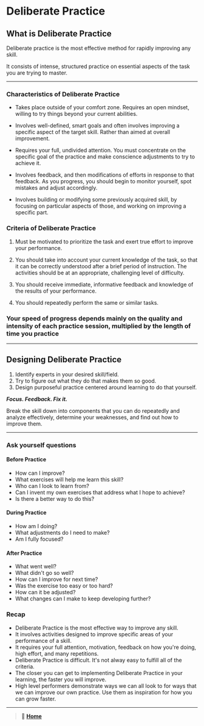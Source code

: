 # Deliberate Practice

## What is Deliberate Practice

Deliberate practice is the most effective method for rapidly improving any skill.

It consists of intense, structured practice on essential aspects of the task you are trying to master.

_____

### Characteristics of Deliberate Practice

* Takes place outside of your comfort zone. Requires an open mindset, willing to try things beyond your current abilities.

* Involves well-defined, smart goals and often involves improving a specific aspect of the target skill. Rather than aimed at overall improvement.

* Requires your full, undivided attention. You must concentrate on the specific goal of the practice and make conscience adjustments to try to achieve it.

* Involves feedback, and then modifications of efforts in response to that feedback. As you progress, you should begin to monitor yourself, spot mistakes and adjust accordingly.

* Involves building or modifying some previously acquired skill, by focusing on particular aspects of those, and working on improving a specific part.

### Criteria of Deliberate Practice

1. Must be motivated to prioritize the task and exert true effort to improve your performance.

2. You should take into account your current knowledge of the task, so that it can be correctly understood after a brief period of instruction. The activities should be at an appropriate, challenging level of difficulty.

3. You should receive immediate, informative feedback and knowledge of the results of your performance.

4. You should repeatedly perform the same or similar tasks.

### Your speed of progress depends mainly on the quality and intensity of each practice session, multiplied by the length of time you practice

_____

## Designing Deliberate Practice

1. Identify experts in your desired skill/field.
2. Try to figure out what they do that makes them so good.
3. Design purposeful practice centered around learning to do that yourself.

***Focus. Feedback. Fix it.***

Break the skill down into components that you can do repeatedly and analyze effectively, determine your weaknesses, and find out how to improve them.

_____

### Ask yourself questions

#### Before Practice

* How can I improve?
* What exercises will help me learn this skill?
* Who can I look to learn from?
* Can I invent my own exercises that address what I hope to achieve?
* Is there a better way to do this?

#### During Practice

* How am I doing?
* What adjustments do I need to make?
* Am I fully focused?

#### After Practice

* What went well?
* What didn't go so well?
* How can I improve for next time?
* Was the exercise too easy or too hard?
* How can it be adjusted?
* What changes can I make to keep developing further?

### Recap

* Deliberate Practice is the most effective way to improve any skill.
* It involves activities designed to improve specific areas of your performance of a skill.
* It requires your full attention, motivation, feedback on how you're doing, high effort, and many repetitions.
* Deliberate Practice is difficult. It's not alway easy to fulfill all of the criteria.
* The closer you can get to implementing Deliberate Practice in your learning, the faster you will improve.
* High level performers demonstrate ways we can all look to for ways that we can improve our own practice. Use them as inspiration for how you can grow faster.

_____

> 🏡 [**Home**](https://mistidinzy.github.io/ReadingNotes/)
